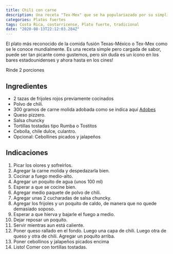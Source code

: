 ```yaml
---
title: Chili con carne
description: Una receta "Tex-Mex" que se ha populariazado por su simplicidad y sabor!
categories: Platos fuertes
tags: Costa Rica, costarricense, Plato fuerte, tradicional
date: "2020-08-13T22:12:03.284Z"
---
```


El plato más reconocido de la comida fusión Texas-México o Tex-Mex como se le conoce mundialmente. Es una receta simple pero cargada de sabor, puede ser tan picante como gustemos, pero sin duda es un ícono en los bares estadounidenses y ahora hasta en los cines!

Rinde 2 porciones

## Ingredientes

- 2 tazas de frijoles rojos previamente cocinados
- Polvo de chili.
- 300 gramos de carne molida adobada como se indica aquí [Adobes](/Adobes/Adobes/)
- Queso pizzero.
- Salsa chuncky
- Tortillas tostadas tipo Rumba o Tostitos
- Cebolla, chile dulce, culantro.
- Opcional: Cebollines picados y jalapeños

## Indicaciones

1. Picar los olores y sofreírlos.
2. Agregar la carne molida y despedazarla bien.
3. Cocinar a fuego medio-alto.
4. Agregar un poquito de agua (unos 100 ml)
5. Esperar a que se cocine bien.
6. Agregar medio paquete de polvo de chili.
7. Agregar unas 2 cucharadas de salsa chuncky.
8. Agregar los frijoles y un poquito de caldo, de manera  que no quede demasiado soposo.
9. Esperar a que hierva y bajarle el fuego a medio.
10. Dejar reposar  un poquito.
11. Servir mientras aun está caliente.
12. Poner queso rallado en el fondo. Luego una capa de chili. Luego otra de queso y otra de chili. Agregar un poquito arriba.
13. Poner cebollinos y jalapeños picados encima
14. Listo! Comer con tortillas tostadas.
